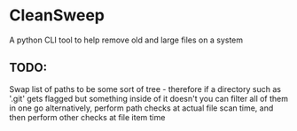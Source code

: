 # CleanSweep
A python CLI tool to help remove old and large files on a system

## TODO:
Swap list of paths to be some sort of tree - therefore if a directory such as '.git' gets flagged but something inside of it doesn't you can filter all of them in one go
alternatively, perform path checks at actual file scan time, and then perform other checks at file item time
